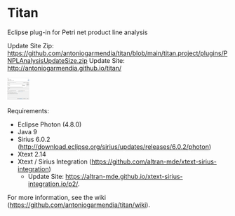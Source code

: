 # Titan
Eclipse plug-in for Petri net product line analysis

Update Site Zip: https://github.com/antoniogarmendia/titan/blob/main/titan.project/plugins/PNPLAnalysisUpdateSize.zip
Update Site: http://antoniogarmendia.github.io/titan/

<img src="https://github.com/antoniogarmendia/titan/blob/main/titan.project/images/update-site-screenshot.png" width="50" height="50">

Requirements:
- Eclipse Photon (4.8.0)
- Java 9
- Sirius 6.0.2 (http://download.eclipse.org/sirius/updates/releases/6.0.2/photon)
- Xtext 2.14
- Xtext / Sirius Integration (https://github.com/altran-mde/xtext-sirius-integration)
  - Update Site: https://altran-mde.github.io/xtext-sirius-integration.io/p2/.   

For more information, see the wiki (https://github.com/antoniogarmendia/titan/wiki).
